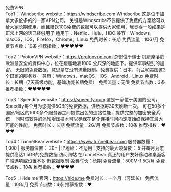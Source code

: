免费VPN  
Top1： Windscribe
website：https://windscribe.com
Windscribe 这是位于加拿大多伦多的的一家VPN公司。
关键是Windscribe不仅提供了免费的方案给可以给大家长期使用，而且赠送10G免费的数据可以提供大家使用，我觉得一般如果是正常上网的话已经够用了
适用于：Netflix，Hulu，HBO
兼容：Windows，macOS，iOS，Firefox，Chrome，Linux
免费时长：长期
免费流量：10G/月
免费节点数：10条
推荐指数：❤️❤️❤️❤️❤️

Top2：ProtonVPN
website：https://protonvpn.com
总部位于瑞士
机房座落於歐洲最安全的資料中心，位在距離地表1000 公尺深的地底下。提供军事级别的加密。
无限的免费数据，意思是它没有流量限制。免费提供：日本，荷兰和美国这2个国家的服务器。
兼容：Windows，macOS，iOS，Android，Linux
免费时长：长期（7天高级功能，基础功能长期免费）
免费流量：无限
免费节点数：3条
推荐指数：❤️❤️❤️❤️❤️

Top3：Speedify
website：https://speedify.com
这是一家位于美国的公司，Speedify每个月为您提供5GB的免费数据，该数据每30天刷新一次。
可在50多个国家/地区的1000多个服务器之间提供出色的连接性能，提供完整的加密安全系统，
同时该软件的涡轮增压技术可以确保在整个连接时间内速度始终保持其最大可能的性能。
免费时长：长期
免费流量：2G/月
免费节点数：10条
推荐指数：❤️❤️❤️

Top4：TunnelBear
website：https://www.tunnelbear.com
服务器数量： 1,000 | 服务器位置： 20+ | IP地址：不适用 | 支持的最大设备数： 5
​​并每月为您提供高达1.5GB的免费数据
访问网站
在TunnelBear
真正的用户友好移动和桌面客户端选项或设置不多
低数据限制
免费时长：长期
免费流量：500M-1.5G/月
免费节点数：10条
推荐指数：❤️❤️❤️❤️

Top5：Hide.me
官网：https://hide.me
免费时长：一个月（可延长）
免费流量：10G/月
免费节点数：4条
推荐指数：❤️